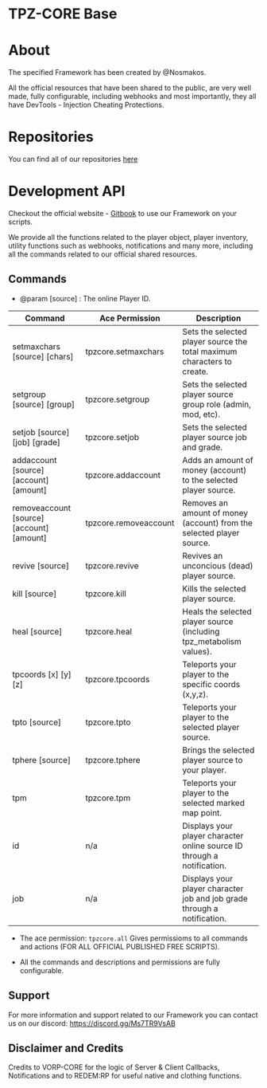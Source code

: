 # TPZ-CORE Base

# About

The specified Framework has been created by @Nosmakos.

All the official resources that have been shared to the public,
are very well made, fully configurable, including webhooks and most importantly,
they all have DevTools - Injection Cheating Protections.
 
# Repositories

You can find all of our repositories [here](https://github.com/TPZ-CORE?tab=repositories)
# Development API

Checkout the official website - [Gitbook](https://tpz-core.gitbook.io/tpz-core-documentation) 
to use our Framework on your scripts.

We provide all the functions related to the player object, player inventory, utility functions
such as webhooks, notifications and many more, including all the commands related to our official shared resources.

## Commands

- @param [source] : The online Player ID. 

| Command                                    | Ace Permission        | Description                                                           |
|--------------------------------------------|-----------------------|-----------------------------------------------------------------------|
| setmaxchars [source] [chars]               | tpzcore.setmaxchars   | Sets the selected player source the total maximum characters to create.  |
| setgroup [source] [group]                   | tpzcore.setgroup        | Sets the selected player source group role (admin, mod, etc).         |
| setjob [source] [job] [grade]              | tpzcore.setjob        | Sets the selected player source job and grade.                        |
| addaccount [source] [account] [amount]     | tpzcore.addaccount    | Adds an amount of money (account) to the selected player source.      |
| removeaccount [source] [account] [amount]  | tpzcore.removeaccount | Removes an amount of money (account) from the selected player source. |
| revive [source]                            | tpzcore.revive        | Revives an unconcious (dead) player source.                           |
| kill [source]                              | tpzcore.kill          | Kills the selected player source.                                     |
| heal [source]                              | tpzcore.heal          | Heals the selected player source (including tpz_metabolism values).   |
| tpcoords [x] [y] [z]                       | tpzcore.tpcoords      | Teleports your player to the specific coords (x,y,z).                 |
| tpto [source]                              | tpzcore.tpto          | Teleports your player to the selected player source.                  |
| tphere [source]                            | tpzcore.tphere        | Brings the selected player source to your player.                     |
| tpm                                         | tpzcore.tpm          | Teleports your player to the selected marked map point.              |
| id                                         | n/a                   | Displays your player character online source ID through a notification.             |
| job                                         | n/a          | Displays your player character job and job grade through a notification.         |

- The ace permission: `tpzcore.all` Gives permissioms to all commands and actions (FOR ALL OFFICIAL PUBLISHED FREE SCRIPTS).

- All the commands and descriptions and permissions are fully configurable.

## Support

For more information and support related to our Framework you can contact us on our discord: https://discord.gg/Ms7TR9VsAB

## Disclaimer and Credits

Credits to VORP-CORE for the logic of Server & Client Callbacks, Notifications and to REDEM:RP for useful native and clothing functions.


